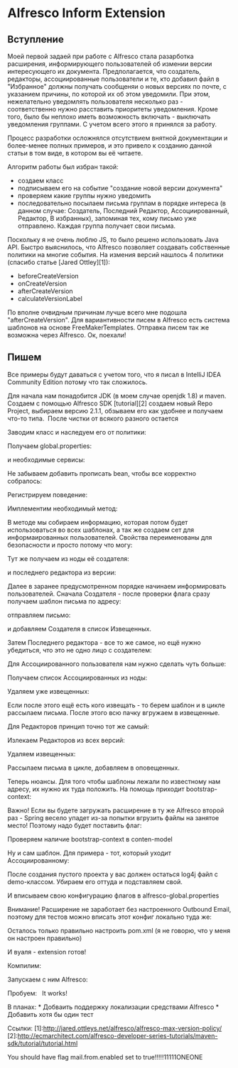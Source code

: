 # Alfresco Inform Extension

## Вступление
Моей первой задаей при работе с Alfresco стала разарботка расширения, 
информирующего пользователей об измении версии интересующего их документа. Предполагается, что создатель, редакторы, ассоциированные пользователи и те, кто добавил файл в "Избранное" должны получать сообщеняи о новых версиях по почте, с указанием причины, по которой их об этом уведомили. При этом, нежелательно уведомлять пользователя несколько раз - соответственно нужно расставить приоритеты уведомления. Кроме того, было бы неплохо иметь возможность включать - выключать уведомления группами. С учетом всего этого я принялся за работу.

Процесс разработки осложнялся отсутствием внятной документации и более-менее полных примеров, и это привело к созданию данной статьи в том виде, в котором вы её читаете.

Алгоритм работы был избран такой:
* создаем класс
* подписываем его на событие "создание новой версии документа"
* проверяем какие группы нужно уведомить
* последовательно посылаем письма группам в порядке интереса (в данном случае: Создатель, Последний Редактор, Ассоциированный, Редактор, В избранных), запоминая тех, кому письмо уже отправлено. Каждая группа получает свои письма.

Поскольку я не очень люблю JS, то было решено использовать Java API. Быстро выяснилось, что Alfresco позволяет создавать собственные политики на многие события. На измения версий нашлось 4 политики (спасибо статье [Jared Ottley][1]):
* beforeCreateVersion
* onCreateVersion
* afterCreateVersion
* calculateVersionLabel

По вполне очвидным причинам лучше всего мне подошла "afterCreateVersion". Для вариантивности писем в Alfresco есть система шаблонов на основе FreeMakerTemplates. Отправка писем так же возможна через Alfresco. Ок, поехали!

## Пишем
Все примеры будут даваться с учетом того, что я писал в IntelliJ IDEA Community Edition потому что так сложилось.

Для начала нам понадобится JDK (в моем случае openjdk 1.8) и maven. Создаем с помощью Alfresco SDK [tutorial][2] создаем новый Repo Project, выбираем версию 2.1.1, обзываем его как удобнее и получаем что-то типа.
<img> </img>
После чистки от всякого разного остается
<img> </img>

Заводим класс и наследуем его от политики:
<code> </code>

Получаем global.properties:
<code> </code>

и необходимые сервисы:
<code> </code>

Не забываем добавить прописать bean, чтобы все корректно собралось:
<xml> </xml> 

Регистрируем поведение:
<code> </code>

Имплементим необходимый метод:
<code> </code>

В методе мы собираем информацию, которая потом будет использоваться во всех шаблонах, а так же создаем сет для информаированных пользователей. Свойства переименованы для безопасности и просто потому что могу:
<code> </code>

Тут же получаем из ноды её создателя:
<code> </code>

и последнего редактора из версии:
<code> </code>

Далее в заранее предусмотренном порядке начинаем информировать пользователей.
Сначала Создателя - после проверки флага сразу получаем шаблон письма по адресу:
<code> </code>

отправляем письмо:
<code> </code>

и добавляем Создателя в список Извещенных.

Затем Последнего редактора - все то же самое, но ещё нужно убедиться, что это не одно лицо с создателем:
<code> </code>

Для Ассоциированного пользователя нам нужно сделать чуть больше:
<code> </code>

Получаем список Ассоциированных из ноды:
<code> </code>

Удаляем уже извещенных:
<code> </code>

Если после этого ещё есть кого извещать - то берем шаблон и в цикле рассылаем письма. После этого всю пачку вгружаем в извещенные.

Для Редакторов принцип точно тот же самый:
<code> </code>

Излекаем Редакторов из всех версий:
<code> </code>

Удаляем извещенных:
<code> </code>

Рассылаем письма в цикле, добавляем в оповещенных.

Теперь нюансы. Для того чтобы шаблоны лежали по известному нам адресу, их нужно их туда положить. На помощь приходит bootstrap-context:
<xml> </xml>

Важно! Если вы будете загружать расширение в ту же Alfresco второй раз - Spring весело упадет из-за попытки вгрузить файлы на занятое место! Поэтому надо будет поставить флаг:
<xml> </xml>

Проверяем наличие bootstrap-context в conten-model
<xml> </xml>

Ну и сам шаблон. Для примера - тот, который уходит Ассоциированному:
<ftl> </ftl>

После создания пустого проекта у вас должен остаться log4j файл с demo-классом. Убираем его оттуда и подставляем свой. 
<conf> </conf>

И вписываем свою конфигурацию флагов в alfresco-global.properties
<conf> </conf>

Внимание! Расширение не заработает без настроенного Outbound Email, поэтому для тестов  можно вписать этот конфиг локально туда же:
<conf> </conf>

Осталось только правильно настроить pom.xml (я не говорю, что у меня он настроен правильно)
<xml> </xml>

И вуаля - extension готов!

Компилим:
<img/>

Запускаем с ним Alfresco:
<img/>
<img/>

Пробуем:
<img/>
<img/>
It works!

В планах: 
	* Добваить поддержку локализации средствами Alfresco
	* Добавить хотя бы один тест

Ссылки:
[1]:http://jared.ottleys.net/alfresco/alfresco-max-version-policy/
[2]:http://ecmarchitect.com/alfresco-developer-series-tutorials/maven-sdk/tutorial/tutorial.html

You should have flag mail.from.enabled set to true!!!!!11111ONEONE
